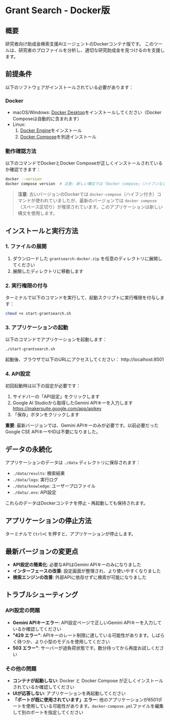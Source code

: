 # Grant Search - Docker版

## 概要

研究者向け助成金検索支援AIエージェントのDockerコンテナ版です。
このツールは、研究者のプロファイルを分析し、適切な研究助成金を見つけるのを支援します。

## 前提条件

以下のソフトウェアがインストールされている必要があります：

### Docker
- macOS/Windows: [Docker Desktop](https://www.docker.com/products/docker-desktop/)をインストールしてください（Docker Composeは自動的に含まれます）
- Linux: 
  1. [Docker Engine](https://docs.docker.com/engine/install/)をインストール
  2. [Docker Compose](https://docs.docker.com/compose/install/)を別途インストール

### 動作確認方法
以下のコマンドでDockerとDocker Composeが正しくインストールされているか確認できます：

```bash
docker --version
docker compose version  # 注意: 新しい構文では「docker compose」（ハイフンなし）
```

> **注意**: 古いバージョンのDockerでは `docker-compose`（ハイフン付き）コマンドが使われていましたが、最新のバージョンでは `docker compose`（スペース区切り）が推奨されています。このアプリケーションは新しい構文を使用します。

## インストールと実行方法

### 1. ファイルの展開

1. ダウンロードした `grantsearch-docker.zip` を任意のディレクトリに展開してください
2. 展開したディレクトリに移動します

### 2. 実行権限の付与

ターミナルで以下のコマンドを実行して、起動スクリプトに実行権限を付与します：

```bash
chmod +x start-grantsearch.sh
```

### 3. アプリケーションの起動

以下のコマンドでアプリケーションを起動します：

```bash
./start-grantsearch.sh
```

起動後、ブラウザで以下のURLにアクセスしてください：
http://localhost:8501

### 4. API設定

初回起動時は以下の設定が必要です：

1. サイドバーの「API設定」をクリックします
2. Google AI Studioから取得したGemini APIキーを入力します  
   https://makersuite.google.com/app/apikey
3. 「保存」ボタンをクリックします

**重要**: 最新バージョンでは、Gemini APIキーのみが必要です。以前必要だったGoogle CSE APIキーやIDは不要になりました。

## データの永続化

アプリケーションのデータは `./data` ディレクトリに保存されます：

- `./data/results`: 検索結果
- `./data/logs`: 実行ログ
- `./data/knowledge`: ユーザープロファイル
- `./data/.env`: API設定

これらのデータはDockerコンテナを停止・再起動しても保持されます。

## アプリケーションの停止方法

ターミナルで `Ctrl+C` を押すと、アプリケーションが停止します。

## 最新バージョンの変更点

- **API設定の簡素化**: 必要なAPIはGemini APIキーのみになりました
- **インターフェースの改善**: 設定画面が整理され、より使いやすくなりました
- **検索エンジンの改善**: 外部APIに依存せずに検索が可能になりました

## トラブルシューティング

### API設定の問題

- **Gemini APIキーエラー**: API設定ページで正しいGemini APIキーを入力しているか確認してください
- **"429 エラー"**: APIキーのレート制限に達している可能性があります。しばらく待つか、より小型のモデルを使用してください
- **503 エラー"**: サーバーが過負荷状態です。数分待ってから再度お試しください

### その他の問題

- **コンテナが起動しない**: Docker と Docker Compose が正しくインストールされているか確認してください
- **UIが応答しない**: アプリケーションを再起動してください
- **「ポートが既に使用されています」エラー**: 他のアプリケーションが8501ポートを使用している可能性があります。`docker-compose.yml`ファイルを編集して別のポートを指定してください 